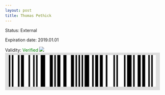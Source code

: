 ```yaml
---
layout: post
title: Thomas Pethick
---
```


Status: External

Expiration date: 2019.01.01

Validity: <font color="green"> Verified</font> 
![](/members/img/Thomas_Pethick.png)
![](/members/img/bar.png)

